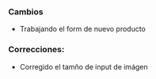 <h3>Cambios</h3>
<ul>
    <li>Trabajando el form de nuevo producto</li>
    
</ul>
<h3>Correcciones:</h3>
<ul>
    <li>Corregido el tamño de input de imágen</li>
</ul>